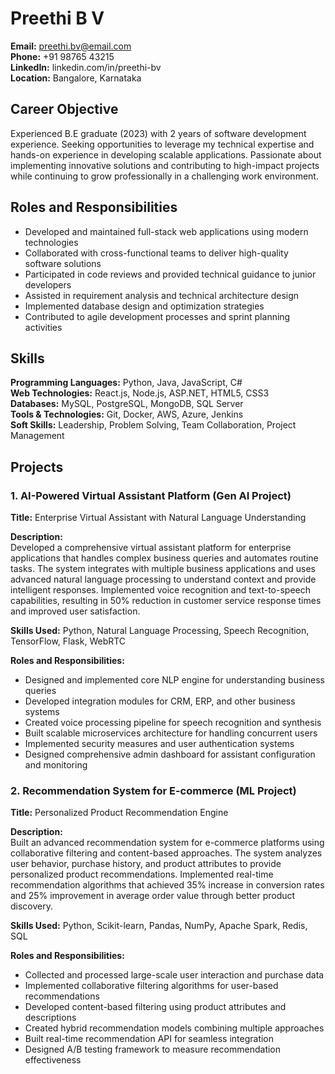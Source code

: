 # Preethi B V
**Email:** preethi.bv@email.com  
**Phone:** +91 98765 43215  
**LinkedIn:** linkedin.com/in/preethi-bv  
**Location:** Bangalore, Karnataka  

## Career Objective
Experienced B.E graduate (2023) with 2 years of software development experience. Seeking opportunities to leverage my technical expertise and hands-on experience in developing scalable applications. Passionate about implementing innovative solutions and contributing to high-impact projects while continuing to grow professionally in a challenging work environment.

## Roles and Responsibilities
- Developed and maintained full-stack web applications using modern technologies
- Collaborated with cross-functional teams to deliver high-quality software solutions
- Participated in code reviews and provided technical guidance to junior developers
- Assisted in requirement analysis and technical architecture design
- Implemented database design and optimization strategies
- Contributed to agile development processes and sprint planning activities

## Skills
**Programming Languages:** Python, Java, JavaScript, C#  
**Web Technologies:** React.js, Node.js, ASP.NET, HTML5, CSS3  
**Databases:** MySQL, PostgreSQL, MongoDB, SQL Server  
**Tools & Technologies:** Git, Docker, AWS, Azure, Jenkins  
**Soft Skills:** Leadership, Problem Solving, Team Collaboration, Project Management  

## Projects

### 1. AI-Powered Virtual Assistant Platform (Gen AI Project)
**Title:** Enterprise Virtual Assistant with Natural Language Understanding

**Description:**  
Developed a comprehensive virtual assistant platform for enterprise applications that handles complex business queries and automates routine tasks. The system integrates with multiple business applications and uses advanced natural language processing to understand context and provide intelligent responses. Implemented voice recognition and text-to-speech capabilities, resulting in 50% reduction in customer service response times and improved user satisfaction.

**Skills Used:** Python, Natural Language Processing, Speech Recognition, TensorFlow, Flask, WebRTC

**Roles and Responsibilities:**
- Designed and implemented core NLP engine for understanding business queries
- Developed integration modules for CRM, ERP, and other business systems
- Created voice processing pipeline for speech recognition and synthesis
- Built scalable microservices architecture for handling concurrent users
- Implemented security measures and user authentication systems
- Designed comprehensive admin dashboard for assistant configuration and monitoring

### 2. Recommendation System for E-commerce (ML Project)
**Title:** Personalized Product Recommendation Engine

**Description:**  
Built an advanced recommendation system for e-commerce platforms using collaborative filtering and content-based approaches. The system analyzes user behavior, purchase history, and product attributes to provide personalized product recommendations. Implemented real-time recommendation algorithms that achieved 35% increase in conversion rates and 25% improvement in average order value through better product discovery.

**Skills Used:** Python, Scikit-learn, Pandas, NumPy, Apache Spark, Redis, SQL

**Roles and Responsibilities:**
- Collected and processed large-scale user interaction and purchase data
- Implemented collaborative filtering algorithms for user-based recommendations
- Developed content-based filtering using product attributes and descriptions
- Created hybrid recommendation models combining multiple approaches
- Built real-time recommendation API for seamless integration
- Designed A/B testing framework to measure recommendation effectiveness
